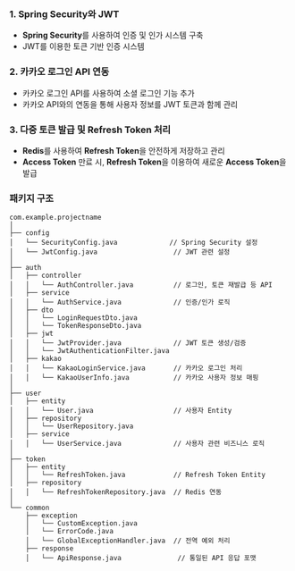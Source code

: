 ### 1. **Spring Security와 JWT**

- **Spring Security**를 사용하여 인증 및 인가 시스템 구축
- JWT를 이용한 토큰 기반 인증 시스템

### 2. **카카오 로그인 API 연동**

- 카카오 로그인 API를 사용하여 소셜 로그인 기능 추가
- 카카오 API와의 연동을 통해 사용자 정보를 JWT 토큰과 함께 관리

### 3. **다중 토큰 발급 및 Refresh Token 처리**

- **Redis**를 사용하여 **Refresh Token**을 안전하게 저장하고 관리
- **Access Token** 만료 시, **Refresh Token**을 이용하여 새로운 **Access Token**을 발급

### 패키지 구조
```
com.example.projectname
│
├── config
│   └── SecurityConfig.java             // Spring Security 설정
│   └── JwtConfig.java                   // JWT 관련 설정
│
├── auth
│   ├── controller
│   │   └── AuthController.java          // 로그인, 토큰 재발급 등 API
│   ├── service
│   │   └── AuthService.java             // 인증/인가 로직
│   ├── dto
│   │   └── LoginRequestDto.java
│   │   └── TokenResponseDto.java
│   ├── jwt
│   │   └── JwtProvider.java             // JWT 토큰 생성/검증
│   │   └── JwtAuthenticationFilter.java
│   ├── kakao
│   │   └── KakaoLoginService.java       // 카카오 로그인 처리
│   │   └── KakaoUserInfo.java           // 카카오 사용자 정보 매핑
│
├── user
│   ├── entity
│   │   └── User.java                    // 사용자 Entity
│   ├── repository
│   │   └── UserRepository.java
│   ├── service
│   │   └── UserService.java             // 사용자 관련 비즈니스 로직
│
├── token
│   ├── entity
│   │   └── RefreshToken.java            // Refresh Token Entity
│   ├── repository
│   │   └── RefreshTokenRepository.java  // Redis 연동
│
└── common
    ├── exception
    │   └── CustomException.java
    │   └── ErrorCode.java
    │   └── GlobalExceptionHandler.java  // 전역 예외 처리
    ├── response
    │   └── ApiResponse.java              // 통일된 API 응답 포맷
```